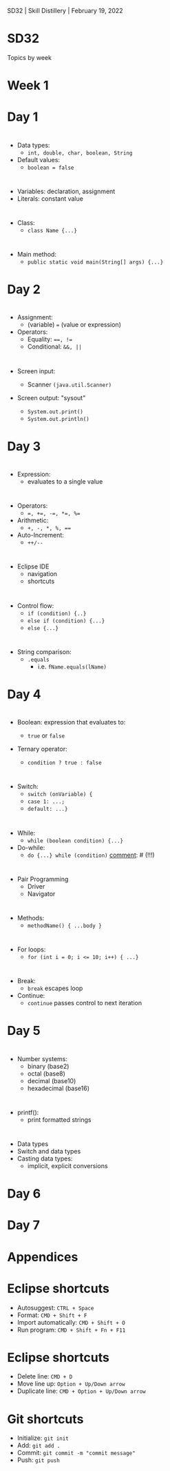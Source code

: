 [comment]: # (This presentation was made with markdown-slides)
[comment]: # (This is a CommonMark compliant comment. It will not be included in the presentation.)
[comment]: # (Compile this presentation with the command below)
[comment]: # (mdslides presentation.md --include media)

[comment]: # (Set the theme:)
[comment]: # (THEME = white)
[comment]: # (CODE_THEME = base16/zenburn)
[comment]: # (The list of themes is at https://revealjs.com/themes/)
[comment]: # (The list of code themes is at https://highlightjs.org/)

[comment]: # "You can also use quotes instead of parenthesis"
[comment]: # "THEME = white"

[comment]: # (Pass optional settings to reveal.js:)
[comment]: # (controls: true)
[comment]: # (keyboard: true)
[comment]: # (markdown: { smartypants: true })
[comment]: # (hash: false)
[comment]: # (respondToHashChanges: false)
[comment]: # (Other settings are documented at https://revealjs.com/config/)

SD32 | Skill Distillery | February 19, 2022

# SD32

Topics by week

[comment]: # (!!!)

# Week 1

[comment]: # (!!!)

# Day 1

[comment]: # (!!!)

#

- Data types:
  - `int, double, char, boolean, String`
- Default values:
  - `boolean = false`

[comment]: # (!!!)

#

- Variables: declaration, assignment
- Literals: constant value

[comment]: # (!!!)

#

- Class:
  - `class Name {...}`

[comment]: # (!!!)

#

- Main method:
  - `public static void main(String[] args) {...}`

[comment]: # (!!!)

# Day 2

[comment]: # (!!!)

#

- Assignment:
  - (variable) `=` (value or expression)
- Operators:
  - Equality: `==, !=`
  - Conditional: `&&, ||`

[comment]: # (!!!)

#

- Screen input:
  - Scanner `(java.util.Scanner)`

- Screen output: "sysout"
  - `System.out.print()`
  - `System.out.println()`

[comment]: # (!!!)

# Day 3

[comment]: # (!!!)

#

- Expression:
  - evaluates to a single value

[comment]: # (!!!)

#

- Operators:
  - `=, +=, -=, *=, %=`
- Arithmetic:
  - `+, -, *, %, ==`
- Auto-Increment:
  - `++/--`

[comment]: # (!!!)

#

- Eclipse IDE
  - navigation
  - shortcuts

[comment]: # (!!!)

#

- Control flow:
  - `if (condition) {..}`
  - `else if (condition) {...}`
  - `else {...}`

[comment]: # (!!!)

#

- String comparison:
  - `.equals`
    - i.e. `fName.equals(lName)`

[comment]: # (!!!)

# Day 4

[comment]: # (!!!)

#

- Boolean: expression that evaluates to:
  - `true` or `false`

- Ternary operator:
  - `condition ? true : false`

[comment]: # (!!!)

#

- Switch:
  - `switch (onVariable) {`
  - `case 1: ...;`
  - `default: ...}`

[comment]: # (!!!)

#

- While:
  - `while (boolean condition) {...}`
- Do-while:
  - `do {...} while (condition)`
[comment]: # (!!!)

#

- Pair Programming
  - Driver
  - Navigator

[comment]: # (!!!)

#

- Methods:
  - `methodName() {
    ...body
    }`

[comment]: # (!!!)

#

- For loops:
  - `for (int i = 0; i <= 10; i++) { ...}`

[comment]: # (!!!)

#

- Break:
  - `break` escapes loop
- Continue:
  - `continue` passes control to next iteration

[comment]: # (!!!)

# Day 5

[comment]: # (!!!)

#

- Number systems:
  - binary (base2)
  - octal (base8)
  - decimal (base10)
  - hexadecimal (base16)

[comment]: # (!!!)

#

- printf():
  - print formatted strings

[comment]: # (!!!)

#

- Data types
- Switch and data types
- Casting data types:
  - implicit, explicit conversions

[comment]: # (!!!)

# Day 6

[comment]: # (!!!)

# Day 7

[comment]: # (!!!)

# Appendices

[comment]: # (!!!)

# Eclipse shortcuts

- Autosuggest: `CTRL + Space`
- Format: `CMD + Shift + F`
- Import automatically: `CMD + Shift + O`
- Run program: `CMD + Shift + Fn + F11`

[comment]: # (!!!)

# Eclipse shortcuts

- Delete line: `CMD + D`
- Move line up: `Option + Up/Down arrow`
- Duplicate line: `CMD + Option + Up/Down arrow`

[comment]: # (!!!)

# Git shortcuts

- Initialize: `git init`
- Add: `git add .`
- Commit: `git commit -m "commit message"`
- Push: `git push`

[comment]: # (!!!)
